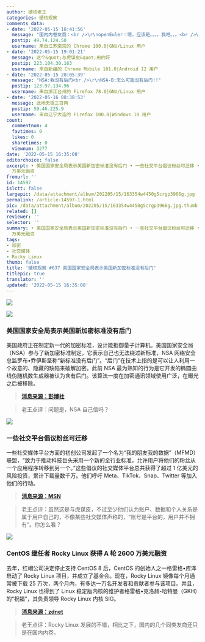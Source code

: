 ```yaml
---
author: 硬核老王
categories: 硬核观察
comments_data:
- date: '2022-05-15 18:41:56'
  message: "国内内卷友商：<br />\r\nopenEuler：嗯，应该是。。。。我吧。。。<br />\r\nCircle Linux：正是在下"
  postip: 49.74.124.50
  username: 来自江苏南京的 Chrome 100.0|GNU/Linux 用户
- date: '2022-05-15 19:01:21'
  message: 这个&quot;与虎谋皮&quot;用的好
  postip: 223.104.30.163
  username: 来自新疆的 Chrome Mobile 101.0|Android 12 用户
- date: '2022-05-15 20:05:39'
  message: "NSA:我没有后门<br />\r\nNSA-B:怎么可能没有后门!!"
  postip: 123.97.134.96
  username: 来自浙江台州的 Firefox 78.0|GNU/Linux 用户
- date: '2022-05-16 08:38:53'
  message: 此地无银三百两
  postip: 59.46.225.9
  username: 来自辽宁大连的 Firefox 100.0|Windows 10 用户
count:
  commentnum: 4
  favtimes: 0
  likes: 0
  sharetimes: 0
  viewnum: 3277
date: '2022-05-15 16:35:08'
editorchoice: false
excerpt: • 美国国家安全局表示美国新加密标准没有后门 • 一些社交平台倡议粉丝可迁移 • CentOS 继任者 Rocky Linux 获得 A 轮 2600
  万美元融资
fromurl: ''
id: 14597
islctt: false
largepic: /data/attachment/album/202205/15/163354w4450g5crgp3966g.jpg
permalink: /article-14597-1.html
pic: /data/attachment/album/202205/15/163354w4450g5crgp3966g.jpg.thumb.jpg
related: []
reviewer: ''
selector: ''
summary: • 美国国家安全局表示美国新加密标准没有后门 • 一些社交平台倡议粉丝可迁移 • CentOS 继任者 Rocky Linux 获得 A 轮 2600
  万美元融资
tags:
- 加密
- 社交媒体
- Rocky Linux
thumb: false
title: '硬核观察 #637 美国国家安全局表示美国新加密标准没有后门'
titlepic: true
translator: ''
updated: '2022-05-15 16:35:08'
---
```


![](/data/attachment/album/202205/15/163354w4450g5crgp3966g.jpg)


![](/data/attachment/album/202205/15/163408rzyfbe5zjkjzkueu.jpg)


### 美国国家安全局表示美国新加密标准没有后门


美国政府正在制定新一代的加密标准，设计能抵御量子计算机。美国国家安全局（NSA）参与了新加密标准制定，它表示自己也无法绕过新标准，NSA 网络安全总监罗布•乔伊斯坚称“新标准没有后门”。“后门”在技术上指的是可以让人利用一个故意的、隐藏的缺陷来破解加密。此前 NSA 最为熟知的行为是它开发的椭圆曲线伪随机数生成器被认为含有后门。该算法一度在加密通讯领域使用广泛，在曝光之后被移除。



> 
> **[消息来源：彭博社](https://www.bloomberg.com/news/articles/2022-05-13/nsa-says-no-backdoor-in-new-encryption-scheme-for-us-tech)**
> 
> 
> 



> 
> 老王点评：问题是，NSA 自己信吗？
> 
> 
> 


![](/data/attachment/album/202205/15/163420pb9898m6mz7tzwll.jpg)


### 一些社交平台倡议粉丝可迁移


一些社交媒体平台方面的初创公司发起了一个名为“我的朋友我的数据”（MFMD）联盟，“致力于推动科技巨头采用一个新的全行业标准，允许用户将他们的粉丝从一个应用程序转移到另一个。”这些倡议的社交媒体平台总共获得了超过 1 亿美元的风险投资，累计下载量数千万。他们呼吁 Meta、TikTok、Snap、Twitter 等加入他们的行动。



> 
> **[消息来源：MSN](https://www.msn.com/en-us/news/technology/followers-are-a-valuable-currency-who-should-own-them/ar-AAXfrUU)**
> 
> 
> 



> 
> 老王点评：虽然这是与虎谋皮，不过至少他们认为账户、数据和个人关系是属于用户自己的，不像某些社交媒体声称的，“账号是平台的，用户并不拥有”。你怎么看？
> 
> 
> 


![](/data/attachment/album/202205/15/163433y69qaidzllo5lltq.jpg)


### CentOS 继任者 Rocky Linux 获得 A 轮 2600 万美元融资


去年，红帽公司决定停止支持 CentOS 8 后，CentOS 的创始人之一格雷格•库泽启动了 Rocky Linux 项目，并成立了基金会。现在，Rocky Linux 镜像每个月通常被下载 25 万次，两个月内，有多达一万名开发者和贡献者参与该项目。并且，Rocky Linux 也得到了 Linux 稳定版内核的维护者格雷格•克洛赫-哈特曼（GKH）的“祝福”，其负责领导 Rocky Linux 内核 SIG。



> 
> **[消息来源：zdnet](https://www.zdnet.com/article/rocky-linux-developer-lands-26m-funding-for-enterprise-open-source-push/)**
> 
> 
> 



> 
> 老王点评：Rocky Linux 发展的不错，相比之下，国内的几个同类友商还只是在国内内卷。
> 
> 
>